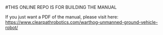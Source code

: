 #THIS ONLINE REPO IS FOR BUILDING THE MANUAL

If you just want a PDF of the manual, please visit here:
https://www.clearpathrobotics.com/warthog-unmanned-ground-vehicle-robot/
